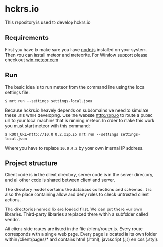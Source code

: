 hckrs.io
=========
This repository is used to develop hckrs.io


Requirements
------------
First you have to make sure you have [node.js] installed on your system.
Then you can install [meteor] and [meteorite]. For Window support please check out [win.meteor.com]

Run
---
The basic idea is to run meteor from the command line using the local settings file.

```$ mrt run --settings settings-local.json```

Because hckrs.io heavely depends on subdomains we need to simulate these urls while developing. Use the website http://xip.io to route a public url to your local machine that is running meteor. In order to make this work you must start meteor with this command:

```$ ROOT_URL=http://10.0.0.2.xip.io mrt run --settings settings-local.json```

Where you have to replace `10.0.0.2` by your own internal IP address.

Project structure
-----------------
Client code is in the client directory, server code is in the server directory, and all other code is shared between client and server.

The directory model contains the database collections and schemas. It is also the place containing allow and deny rules to check untrusted client actions.

The directories named lib are loaded first. We can put there our own libraries. Third-party libraries are placed there within a subfolder called vendor.

All client-side routes are listed in the file /client/router.js.
Every route corresponds with a single web page. Every page is located in its own folder within /client/pages/* and contains html (.html), javascript (.js) en css (.styl). 


[node.js]:http://nodejs.org/download/
[meteor]:http://docs.meteor.com/#quickstart
[meteorite]:https://github.com/oortcloud/meteorite/
[win.meteor.com]:http://win.meteor.com
